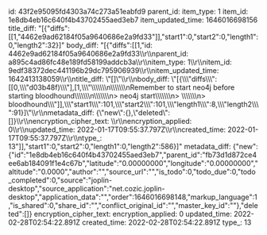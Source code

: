 id: 43f2e95095fd4303a74c273a51eabfd9
parent_id: 
item_type: 1
item_id: 1e8db4eb16c640f4b43702455aed3eb7
item_updated_time: 1646016698156
title_diff: "[{\"diffs\":[[1,\"4462e9ad62184f05a9640686e2a9fd33\"]],\"start1\":0,\"start2\":0,\"length1\":0,\"length2\":32}]"
body_diff: "[{\"diffs\":[[1,\"id: 4462e9ad62184f05a9640686e2a9fd33\\\r\\\nparent_id: a895c4ad86fc48e189fd58199addcb3a\\\r\\\nitem_type: 1\\\r\\\nitem_id: 9edf38372dec441196b29dc795906939\\\r\\\nitem_updated_time: 1642413138059\\\r\\\ntitle_diff: \\\"[]\\\"\\\r\\\nbody_diff: \\\"[{\\\\\\\"diffs\\\\\\\":[[0,\\\\\\\"d03b48f)\\\\\\\"],[1,\\\\\\\"\\\\\\\\\\\\\n\\\\\\\\\\\\\nRemember to start neo4j before starting bloodhound\\\\\\\\\\\\\n\\\\\\\\\\\\\n> neo4j start\\\\\\\\\\\\\n> \\\\\\\\\\\\\n> bloodhound\\\\\\\"]],\\\\\\\"start1\\\\\\\":101,\\\\\\\"start2\\\\\\\":101,\\\\\\\"length1\\\\\\\":8,\\\\\\\"length2\\\\\\\":91}]\\\"\\\r\\\nmetadata_diff: {\\\"new\\\":{},\\\"deleted\\\":[]}\\\r\\\nencryption_cipher_text: \\\r\\\nencryption_applied: 0\\\r\\\nupdated_time: 2022-01-17T09:55:37.797Z\\\r\\\ncreated_time: 2022-01-17T09:55:37.797Z\\\r\\\ntype_: 13\"]],\"start1\":0,\"start2\":0,\"length1\":0,\"length2\":586}]"
metadata_diff: {"new":{"id":"1e8db4eb16c640f4b43702455aed3eb7","parent_id":"fb73d1d872ce4ee6ab184091f1e4c67b","latitude":"0.00000000","longitude":"0.00000000","altitude":"0.0000","author":"","source_url":"","is_todo":0,"todo_due":0,"todo_completed":0,"source":"joplin-desktop","source_application":"net.cozic.joplin-desktop","application_data":"","order":1646016698148,"markup_language":1,"is_shared":0,"share_id":"","conflict_original_id":"","master_key_id":""},"deleted":[]}
encryption_cipher_text: 
encryption_applied: 0
updated_time: 2022-02-28T02:54:22.891Z
created_time: 2022-02-28T02:54:22.891Z
type_: 13